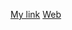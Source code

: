 [My link](https://tomaszkorczyk.github.io/portfolio/?target=_blank)
[Web][1]

[1]:https://tomaszkorczyk.github.io/portfolio/?target=_blank
